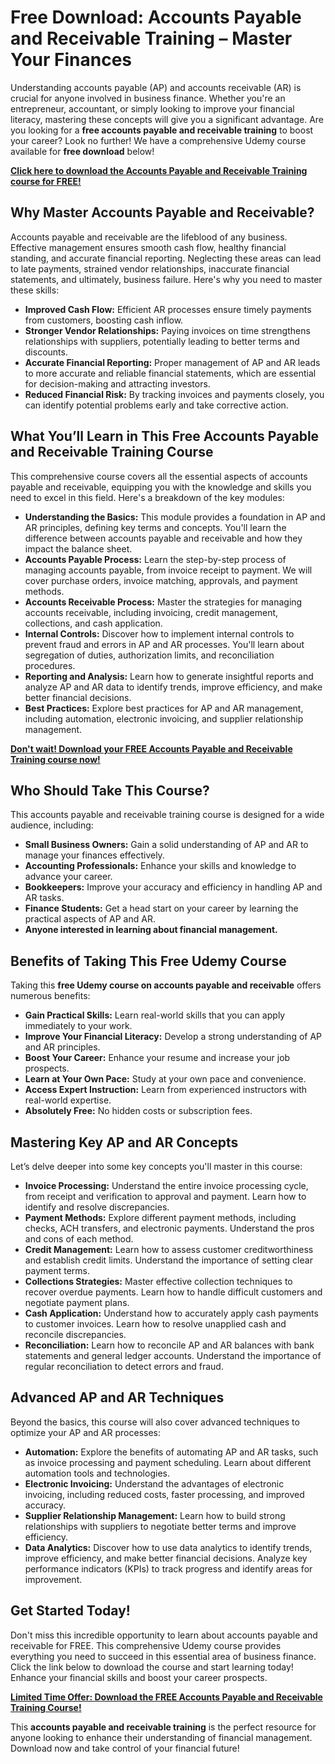 # Free Download: Accounts Payable and Receivable Training – Master Your Finances

Understanding accounts payable (AP) and accounts receivable (AR) is crucial for anyone involved in business finance. Whether you're an entrepreneur, accountant, or simply looking to improve your financial literacy, mastering these concepts will give you a significant advantage. Are you looking for a **free accounts payable and receivable training** to boost your career? Look no further! We have a comprehensive Udemy course available for **free download** below!

[**Click here to download the Accounts Payable and Receivable Training course for FREE!**](https://udemywork.com/accounts-payable-and-receivable-training)

## Why Master Accounts Payable and Receivable?

Accounts payable and receivable are the lifeblood of any business. Effective management ensures smooth cash flow, healthy financial standing, and accurate financial reporting. Neglecting these areas can lead to late payments, strained vendor relationships, inaccurate financial statements, and ultimately, business failure. Here's why you need to master these skills:

*   **Improved Cash Flow:** Efficient AR processes ensure timely payments from customers, boosting cash inflow.
*   **Stronger Vendor Relationships:** Paying invoices on time strengthens relationships with suppliers, potentially leading to better terms and discounts.
*   **Accurate Financial Reporting:** Proper management of AP and AR leads to more accurate and reliable financial statements, which are essential for decision-making and attracting investors.
*   **Reduced Financial Risk:** By tracking invoices and payments closely, you can identify potential problems early and take corrective action.

## What You’ll Learn in This Free Accounts Payable and Receivable Training Course

This comprehensive course covers all the essential aspects of accounts payable and receivable, equipping you with the knowledge and skills you need to excel in this field. Here's a breakdown of the key modules:

*   **Understanding the Basics:** This module provides a foundation in AP and AR principles, defining key terms and concepts. You'll learn the difference between accounts payable and receivable and how they impact the balance sheet.
*   **Accounts Payable Process:** Learn the step-by-step process of managing accounts payable, from invoice receipt to payment. We will cover purchase orders, invoice matching, approvals, and payment methods.
*   **Accounts Receivable Process:** Master the strategies for managing accounts receivable, including invoicing, credit management, collections, and cash application.
*   **Internal Controls:** Discover how to implement internal controls to prevent fraud and errors in AP and AR processes. You'll learn about segregation of duties, authorization limits, and reconciliation procedures.
*   **Reporting and Analysis:** Learn how to generate insightful reports and analyze AP and AR data to identify trends, improve efficiency, and make better financial decisions.
*   **Best Practices:** Explore best practices for AP and AR management, including automation, electronic invoicing, and supplier relationship management.

[**Don't wait! Download your FREE Accounts Payable and Receivable Training course now!**](https://udemywork.com/accounts-payable-and-receivable-training)

## Who Should Take This Course?

This accounts payable and receivable training course is designed for a wide audience, including:

*   **Small Business Owners:** Gain a solid understanding of AP and AR to manage your finances effectively.
*   **Accounting Professionals:** Enhance your skills and knowledge to advance your career.
*   **Bookkeepers:** Improve your accuracy and efficiency in handling AP and AR tasks.
*   **Finance Students:** Get a head start on your career by learning the practical aspects of AP and AR.
*   **Anyone interested in learning about financial management.**

## Benefits of Taking This Free Udemy Course

Taking this **free Udemy course on accounts payable and receivable** offers numerous benefits:

*   **Gain Practical Skills:** Learn real-world skills that you can apply immediately to your work.
*   **Improve Your Financial Literacy:** Develop a strong understanding of AP and AR principles.
*   **Boost Your Career:** Enhance your resume and increase your job prospects.
*   **Learn at Your Own Pace:** Study at your own pace and convenience.
*   **Access Expert Instruction:** Learn from experienced instructors with real-world expertise.
*   **Absolutely Free:** No hidden costs or subscription fees.

## Mastering Key AP and AR Concepts

Let’s delve deeper into some key concepts you'll master in this course:

*   **Invoice Processing:** Understand the entire invoice processing cycle, from receipt and verification to approval and payment. Learn how to identify and resolve discrepancies.
*   **Payment Methods:** Explore different payment methods, including checks, ACH transfers, and electronic payments. Understand the pros and cons of each method.
*   **Credit Management:** Learn how to assess customer creditworthiness and establish credit limits. Understand the importance of setting clear payment terms.
*   **Collections Strategies:** Master effective collection techniques to recover overdue payments. Learn how to handle difficult customers and negotiate payment plans.
*   **Cash Application:** Understand how to accurately apply cash payments to customer invoices. Learn how to resolve unapplied cash and reconcile discrepancies.
*   **Reconciliation:** Learn how to reconcile AP and AR balances with bank statements and general ledger accounts. Understand the importance of regular reconciliation to detect errors and fraud.

## Advanced AP and AR Techniques

Beyond the basics, this course will also cover advanced techniques to optimize your AP and AR processes:

*   **Automation:** Explore the benefits of automating AP and AR tasks, such as invoice processing and payment scheduling. Learn about different automation tools and technologies.
*   **Electronic Invoicing:** Understand the advantages of electronic invoicing, including reduced costs, faster processing, and improved accuracy.
*   **Supplier Relationship Management:** Learn how to build strong relationships with suppliers to negotiate better terms and improve efficiency.
*   **Data Analytics:** Discover how to use data analytics to identify trends, improve efficiency, and make better financial decisions. Analyze key performance indicators (KPIs) to track progress and identify areas for improvement.

## Get Started Today!

Don't miss this incredible opportunity to learn about accounts payable and receivable for FREE. This comprehensive Udemy course provides everything you need to succeed in this essential area of business finance. Click the link below to download the course and start learning today! Enhance your financial skills and boost your career prospects.

[**Limited Time Offer: Download the FREE Accounts Payable and Receivable Training Course!**](https://udemywork.com/accounts-payable-and-receivable-training)

This **accounts payable and receivable training** is the perfect resource for anyone looking to enhance their understanding of financial management. Download now and take control of your financial future!
